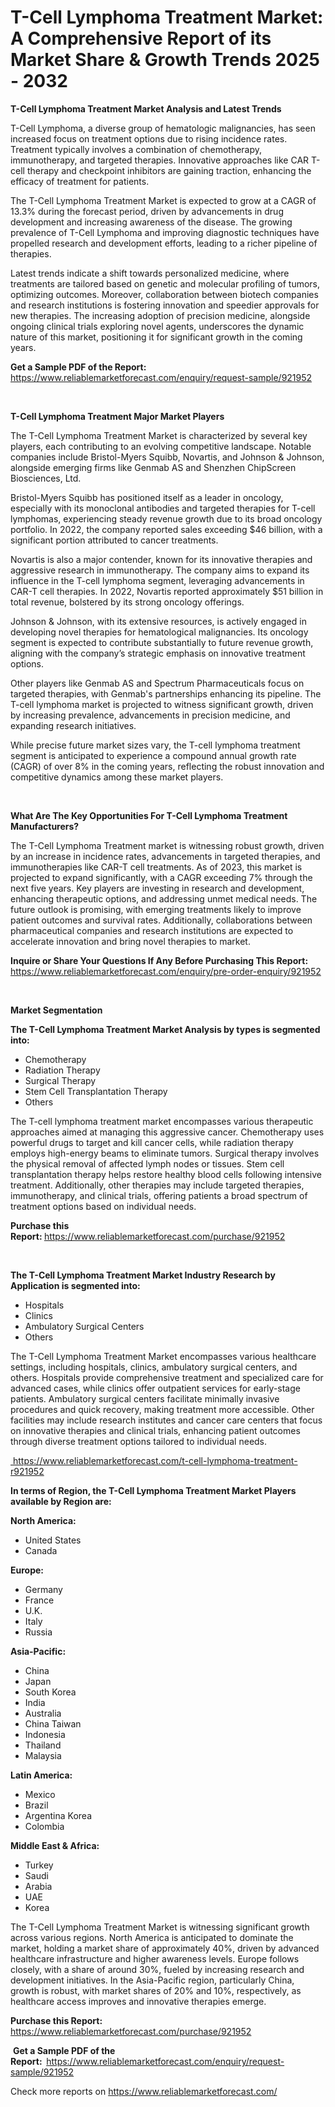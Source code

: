 <p><h1>T-Cell Lymphoma Treatment Market: A Comprehensive Report of its Market Share & Growth Trends 2025 - 2032</h1></p><p><strong>T-Cell Lymphoma Treatment Market Analysis and Latest Trends</strong></p>
<p><p>T-Cell Lymphoma, a diverse group of hematologic malignancies, has seen increased focus on treatment options due to rising incidence rates. Treatment typically involves a combination of chemotherapy, immunotherapy, and targeted therapies. Innovative approaches like CAR T-cell therapy and checkpoint inhibitors are gaining traction, enhancing the efficacy of treatment for patients.</p><p>The T-Cell Lymphoma Treatment Market is expected to grow at a CAGR of 13.3% during the forecast period, driven by advancements in drug development and increasing awareness of the disease. The growing prevalence of T-Cell Lymphoma and improving diagnostic techniques have propelled research and development efforts, leading to a richer pipeline of therapies.</p><p>Latest trends indicate a shift towards personalized medicine, where treatments are tailored based on genetic and molecular profiling of tumors, optimizing outcomes. Moreover, collaboration between biotech companies and research institutions is fostering innovation and speedier approvals for new therapies. The increasing adoption of precision medicine, alongside ongoing clinical trials exploring novel agents, underscores the dynamic nature of this market, positioning it for significant growth in the coming years.</p></p>
<p><strong>Get a Sample PDF of the Report:&nbsp;</strong> <a href="https://www.reliablemarketforecast.com/enquiry/request-sample/921952?utm_campaign=2325&utm_medium=2&utm_source=Github&utm_content=ia&utm_term=03032025&utm_id=t-cell-lymphoma-treatment">https://www.reliablemarketforecast.com/enquiry/request-sample/921952</a></p>
<p>&nbsp;</p>
<p><strong>T-Cell Lymphoma Treatment Major Market Players</strong></p>
<p><p>The T-Cell Lymphoma Treatment Market is characterized by several key players, each contributing to an evolving competitive landscape. Notable companies include Bristol-Myers Squibb, Novartis, and Johnson & Johnson, alongside emerging firms like Genmab AS and Shenzhen ChipScreen Biosciences, Ltd.</p><p>Bristol-Myers Squibb has positioned itself as a leader in oncology, especially with its monoclonal antibodies and targeted therapies for T-cell lymphomas, experiencing steady revenue growth due to its broad oncology portfolio. In 2022, the company reported sales exceeding $46 billion, with a significant portion attributed to cancer treatments.</p><p>Novartis is also a major contender, known for its innovative therapies and aggressive research in immunotherapy. The company aims to expand its influence in the T-cell lymphoma segment, leveraging advancements in CAR-T cell therapies. In 2022, Novartis reported approximately $51 billion in total revenue, bolstered by its strong oncology offerings.</p><p>Johnson & Johnson, with its extensive resources, is actively engaged in developing novel therapies for hematological malignancies. Its oncology segment is expected to contribute substantially to future revenue growth, aligning with the company’s strategic emphasis on innovative treatment options.</p><p>Other players like Genmab AS and Spectrum Pharmaceuticals focus on targeted therapies, with Genmab's partnerships enhancing its pipeline. The T-cell lymphoma market is projected to witness significant growth, driven by increasing prevalence, advancements in precision medicine, and expanding research initiatives.</p><p>While precise future market sizes vary, the T-cell lymphoma treatment segment is anticipated to experience a compound annual growth rate (CAGR) of over 8% in the coming years, reflecting the robust innovation and competitive dynamics among these market players.</p></p>
<p>&nbsp;</p>
<p><strong>What Are The Key Opportunities For T-Cell Lymphoma Treatment Manufacturers?</strong></p>
<p><p>The T-Cell Lymphoma Treatment market is witnessing robust growth, driven by an increase in incidence rates, advancements in targeted therapies, and immunotherapies like CAR-T cell treatments. As of 2023, this market is projected to expand significantly, with a CAGR exceeding 7% through the next five years. Key players are investing in research and development, enhancing therapeutic options, and addressing unmet medical needs. The future outlook is promising, with emerging treatments likely to improve patient outcomes and survival rates. Additionally, collaborations between pharmaceutical companies and research institutions are expected to accelerate innovation and bring novel therapies to market.</p></p>
<p><strong>Inquire or Share Your Questions If Any Before Purchasing This Report:</strong> <a href="https://www.reliablemarketforecast.com/enquiry/pre-order-enquiry/921952?utm_campaign=2325&utm_medium=2&utm_source=Github&utm_content=ia&utm_term=03032025&utm_id=t-cell-lymphoma-treatment">https://www.reliablemarketforecast.com/enquiry/pre-order-enquiry/921952</a></p>
<p>&nbsp;</p>
<p><strong>Market Segmentation</strong></p>
<p><strong>The T-Cell Lymphoma Treatment Market Analysis by types is segmented into:</strong></p>
<p><ul><li>Chemotherapy</li><li>Radiation Therapy</li><li>Surgical Therapy</li><li>Stem Cell Transplantation Therapy</li><li>Others</li></ul></p>
<p><p>The T-cell lymphoma treatment market encompasses various therapeutic approaches aimed at managing this aggressive cancer. Chemotherapy uses powerful drugs to target and kill cancer cells, while radiation therapy employs high-energy beams to eliminate tumors. Surgical therapy involves the physical removal of affected lymph nodes or tissues. Stem cell transplantation therapy helps restore healthy blood cells following intensive treatment. Additionally, other therapies may include targeted therapies, immunotherapy, and clinical trials, offering patients a broad spectrum of treatment options based on individual needs.</p></p>
<p><strong>Purchase this Report:&nbsp;</strong><a href="https://www.reliablemarketforecast.com/purchase/921952?utm_campaign=2325&utm_medium=2&utm_source=Github&utm_content=ia&utm_term=03032025&utm_id=t-cell-lymphoma-treatment">https://www.reliablemarketforecast.com/purchase/921952</a></p>
<p>&nbsp;</p>
<p><strong>The T-Cell Lymphoma Treatment Market Industry Research by Application is segmented into:</strong></p>
<p><ul><li>Hospitals</li><li>Clinics</li><li>Ambulatory Surgical Centers</li><li>Others</li></ul></p>
<p><p>The T-Cell Lymphoma Treatment Market encompasses various healthcare settings, including hospitals, clinics, ambulatory surgical centers, and others. Hospitals provide comprehensive treatment and specialized care for advanced cases, while clinics offer outpatient services for early-stage patients. Ambulatory surgical centers facilitate minimally invasive procedures and quick recovery, making treatment more accessible. Other facilities may include research institutes and cancer care centers that focus on innovative therapies and clinical trials, enhancing patient outcomes through diverse treatment options tailored to individual needs.</p></p>
<p><a href="https://www.reliablemarketforecast.com/t-cell-lymphoma-treatment-r921952?utm_campaign=2325&utm_medium=2&utm_source=Github&utm_content=ia&utm_term=03032025&utm_id=t-cell-lymphoma-treatment">&nbsp;https://www.reliablemarketforecast.com/t-cell-lymphoma-treatment-r921952</a></p>
<p><strong>In terms of Region, the T-Cell Lymphoma Treatment Market Players available by Region are:</strong></p>
<p>
    <p> <strong> North America: </strong>
        <ul>
            <li>United States</li>
            <li>Canada</li>
        </ul>
        </p> 
    <p> <strong> Europe: </strong>
        <ul>
            <li>Germany</li>
            <li>France</li>
            <li>U.K.</li>
            <li>Italy</li>
            <li>Russia</li>
        </ul>
        </p> 
    <p> <strong> Asia-Pacific: </strong>
        <ul>
            <li>China</li>
            <li>Japan</li>
            <li>South Korea</li>
            <li>India</li>
            <li>Australia</li>
            <li>China Taiwan</li>
            <li>Indonesia</li>
            <li>Thailand</li>
            <li>Malaysia</li>
        </ul>
        </p> 
    <p> <strong> Latin America: </strong>
        <ul>
            <li>Mexico</li>
            <li>Brazil</li>
            <li>Argentina Korea</li>
            <li>Colombia</li>
        </ul>
        </p> 
    <p> <strong> Middle East & Africa: </strong>
        <ul>
            <li>Turkey</li>
            <li>Saudi</li>
            <li>Arabia</li>
            <li>UAE</li>
            <li>Korea</li>
        </ul>
    </p>
    </p>
<p><p>The T-Cell Lymphoma Treatment Market is witnessing significant growth across various regions. North America is anticipated to dominate the market, holding a market share of approximately 40%, driven by advanced healthcare infrastructure and higher awareness levels. Europe follows closely, with a share of around 30%, fueled by increasing research and development initiatives. In the Asia-Pacific region, particularly China, growth is robust, with market shares of 20% and 10%, respectively, as healthcare access improves and innovative therapies emerge.</p></p>
<p><strong>Purchase this Report: </strong><a href="https://www.reliablemarketforecast.com/purchase/921952?utm_campaign=2325&utm_medium=2&utm_source=Github&utm_content=ia&utm_term=03032025&utm_id=t-cell-lymphoma-treatment">https://www.reliablemarketforecast.com/purchase/921952</a></p>
<p>&nbsp;<strong>Get a Sample PDF of the Report:&nbsp;&nbsp;</strong><a href="https://www.reliablemarketforecast.com/enquiry/request-sample/921952?utm_campaign=2325&utm_medium=2&utm_source=Github&utm_content=ia&utm_term=03032025&utm_id=t-cell-lymphoma-treatment">https://www.reliablemarketforecast.com/enquiry/request-sample/921952</a></p>
<p><strong></strong></p>
<p>Check more reports on <a href="https://www.reliablemarketforecast.com/?utm_campaign=2325&utm_medium=2&utm_source=Github&utm_content=ia&utm_term=03032025&utm_id=t-cell-lymphoma-treatment">https://www.reliablemarketforecast.com/</a></p>